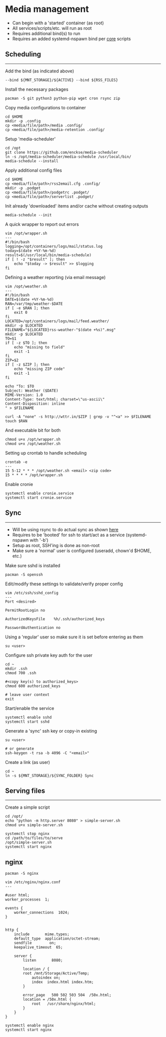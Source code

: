 Media management
================
* Can begin with a 'started' container (as root)
* All services/scripts/etc. will run as root
* Requires additional bind(s) to run
* Requires an added systemd-nspawn bind per [core](https://github.com/enckse/core-scripts) scripts

## Scheduling
---

Add the bind (as indicated above)
```
--bind ${MNT_STORAGE}/${ACTIVE} --bind ${RSS_FILES}
```

Install the necessary packages
```
pacman -S git python3 python-pip wget cron rsync zip 
```

Copy media configurations to container
```
cd $HOME
mkdir -p .config
cp <media/file/path>/media .config/
cp <media/file/path>/media-retention .config/
```

Setup 'media-scheduler'
```
cd /opt
git clone https://github.com/enckse/media-scheduler
ln -s /opt/media-scheduler/media-schedule /usr/local/bin/
media-schedule --install
```

Apply additional config files
```
cd $HOME
cp <media/file/path>/rss2email.cfg .config/
mkdir -p .podget
cp <media/file/path>/podgetrc .podget/
cp <media/file/path>/serverlist .podget/
```

Init already 'downloaded' items and/or cache without creating outputs
```
media-schedule --init
```

A quick wrapper to report out errors
```
vim /opt/wrapper.sh
---
#!/bin/bash
logging=/opt/containers/logs/mail/status.log
today=$(date +%Y-%m-%d)
result=$(/usr/local/bin/media-schedule)
if [ ! -z "$result" ]; then
    echo "$today -> $result" >> $logging
fi
```

Defining a weather reporting (via email message)
```
vim /opt/weather.sh
---
#!/bin/bash
DATE=$(date +%Y-%m-%d)
RAN=/var/tmp/weather-$DATE
if [ -e $RAN ]; then
    exit 0
fi
LOCATED=/opt/containers/logs/mail/feed.weather/
mkdir -p $LOCATED
FILENAME="${LOCATED}rss-weather-"$(date +%s)".msg"
mkdir -p $LOCATED
TO=$1
if [ -z $TO ]; then
    echo "missing to field"
    exit -1
fi
ZIP=$2
if [ -z $ZIP ]; then
    echo "missing ZIP code"
    exit -1
fi

echo "To: $TO
Subject: Weather ($DATE)
MIME-Version: 1.0
Content-Type: text/html; charset=\"us-ascii\"
Content-Disposition: inline
" > $FILENAME

curl -A "none" -s http://wttr.in/$ZIP | grep -v "^<a" >> $FILENAME
touch $RAN
```

And executable bit for both
```
chmod u+x /opt/wrapper.sh
chmod u+x /opt/weather.sh
```

Setting up crontab to handle scheduling
```
crontab -e
---
15 5-12 * * * /opt/weather.sh <email> <zip code>
15 * * * * /opt/wrapper.sh
```

Enable cronie
```
systemctl enable cronie.service
systemctl start cronie.service
```

## Sync
---
* Will be using rsync to do actual sync as shown [here](https://github.com/enckse/home/blob/master/.bin/syncing)
* Requires to be 'booted' for ssh to start/act as a service (systemd-nspawn with '-b')
* Setup as root, SSH'ing is done as non-root
* Make sure a 'normal' user is configured (useradd, chown'd $HOME, etc.)

Make sure sshd is installed
```
pacman -S openssh
```

Edit/modify these settings to validate/verify proper config

```
vim /etc/ssh/sshd_config
---
Port <desired>

PermitRootLogin no

AuthorizedKeysFile    %h/.ssh/authorized_keys

PasswordAuthentication no
```

Using a 'regular' user so make sure it is set before entering as them

```
su <user> 
```

Configure ssh private key auth for the user
```
cd ~
mkdir .ssh
chmod 700 .ssh

#<copy key(s) to authorized_keys>
chmod 600 authorized_keys

# leave user context
exit
```

Start/enable the service
```
systemctl enable sshd
systemctl start sshd
```

Generate a 'sync' ssh key or copy-in existing
```
su <user> 

# or generate
ssh-keygen -t rsa -b 4096 -C "<email>"
```

Create a link (as user)
```
cd ~
ln -s ${MNT_STORAGE}/${SYNC_FOLDER} Sync
```

## Serving files
---

Create a simple script
```
cd /opt/
echo "python -m http.server 8080" > simple-server.sh
chmod u+x simple-server.sh
```

```
systemctl stop nginx
cd /path/to/files/to/serve
/opt/simple-server.sh
systemctl start nginx
```

## nginx

```
pacman -S nginx
```

```
vim /etc/nginx/nginx.conf
---

#user html;
worker_processes  1;

events {
    worker_connections  1024;
}


http {
    include       mime.types;
    default_type  application/octet-stream;
    sendfile        on;
    keepalive_timeout  65;

    server {
        listen       8080;

        location / {
        root /mnt/Storage/Active/Temp;
            autoindex on;
            index  index.html index.htm;
        }

        error_page   500 502 503 504  /50x.html;
        location = /50x.html {
            root   /usr/share/nginx/html;
        }
    }
}
```

```
systemctl enable nginx
systemctl start nginx
```
